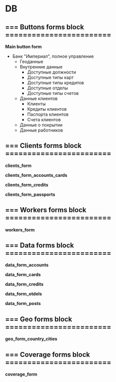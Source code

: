 # DB

## === Buttons forms block ========================

**Main button form**

- Банк "Империал", полное управление
	- Геоданные
	- Внутренние данные
		- Доступные должности
		- Доступные типы карт
		- Доступные типы кредитов
		- Доступные отделы
		- Доступные типы счетов
	- Данные клиентов
		- Клиенты
		- Кредиты клиентов
		- Паспорта клиентов
		- Счета клиентов
	- Данные о покрытии
	- Данные работников


## === Clients forms block ========================

**clients_form**

**clients_form_accounts_cards**

**clients_form_credits**

**clients_form_passports**


## === Workers forms block ========================

**workers_form**


## === Data forms block ========================

**data_form_accounts**

**data_form_cards**

**data_form_credits**

**data_form_otdels**

**data_form_posts**


## === Geo forms block ========================

**geo_form_country_cities**


## === Сoverage forms block ========================

**coverage_form**
